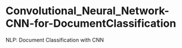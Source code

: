 # Convolutional_Neural_Network-CNN-for-DocumentClassification
NLP: Document Classification with CNN
